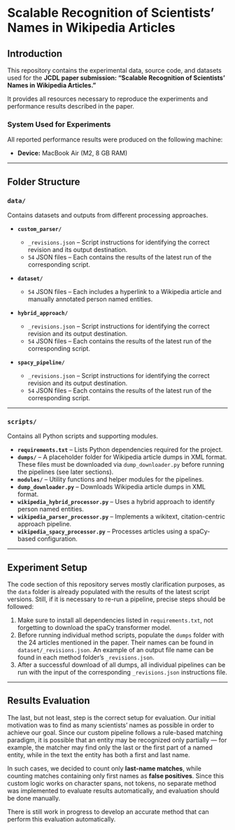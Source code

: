 # Scalable Recognition of Scientists’ Names in Wikipedia Articles

## Introduction

This repository contains the experimental data, source code, and datasets used for the **JCDL paper submission: “Scalable Recognition of Scientists’ Names in Wikipedia Articles.”**

It provides all resources necessary to reproduce the experiments and performance results described in the paper.

### System Used for Experiments

All reported performance results were produced on the following machine:

- **Device:** MacBook Air (M2, 8 GB RAM)

---

## Folder Structure

### `data/`

Contains datasets and outputs from different processing approaches.

- **`custom_parser/`**

  - `_revisions.json` – Script instructions for identifying the correct revision and its output destination.
  - `54` JSON files – Each contains the results of the latest run of the corresponding script.

- **`dataset/`**

  - `54` JSON files – Each includes a hyperlink to a Wikipedia article and manually annotated person named entities.

- **`hybrid_approach/`**

  - `_revisions.json` – Script instructions for identifying the correct revision and its output destination.
  - `54` JSON files – Each contains the results of the latest run of the corresponding script.

- **`spacy_pipeline/`**
  - `_revisions.json` – Script instructions for identifying the correct revision and its output destination.
  - `54` JSON files – Each contains the results of the latest run of the corresponding script.

---

### `scripts/`

Contains all Python scripts and supporting modules.

- **`requirements.txt`** – Lists Python dependencies required for the project.
- **`dumps/`** – A placeholder folder for Wikipedia article dumps in XML format. These files must be downloaded via `dump_downloader.py` before running the pipelines (see later sections).
- **`modules/`** – Utility functions and helper modules for the pipelines.
- **`dump_downloader.py`** – Downloads Wikipedia article dumps in XML format.
- **`wikipedia_hybrid_processor.py`** – Uses a hybrid approach to identify person named entities.
- **`wikipedia_parser_processor.py`** – Implements a wikitext, citation-centric approach pipeline.
- **`wikipedia_spacy_processor.py`** – Processes articles using a spaCy-based configuration.

---

## Experiment Setup

The code section of this repository serves mostly clarification purposes, as the `data` folder is already populated with the results of the latest script versions. Still, if it is necessary to re-run a pipeline, precise steps should be followed:

1. Make sure to install all dependencies listed in `requirements.txt`, not forgetting to download the spaCy transformer model.
2. Before running individual method scripts, populate the `dumps` folder with the 24 articles mentioned in the paper. Their names can be found in `dataset/_revisions.json`. An example of an output file name can be found in each method folder’s `_revisions.json`.
3. After a successful download of all dumps, all individual pipelines can be run with the input of the corresponding `_revisions.json` instructions file.

---

## Results Evaluation

The last, but not least, step is the correct setup for evaluation. Our initial motivation was to find as many scientists’ names as possible in order to achieve our goal. Since our custom pipeline follows a rule-based matching paradigm, it is possible that an entity may be recognized only partially — for example, the matcher may find only the last or the first part of a named entity, while in the text the entity has both a first and last name.

In such cases, we decided to count only **last-name matches**, while counting matches containing only first names as **false positives**. Since this custom logic works on character spans, not tokens, no separate method was implemented to evaluate results automatically, and evaluation should be done manually.

There is still work in progress to develop an accurate method that can perform this evaluation automatically.
